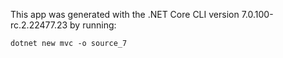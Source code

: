 This app was generated with the .NET Core CLI version 7.0.100-rc.2.22477.23 by running:
```
dotnet new mvc -o source_7
```
